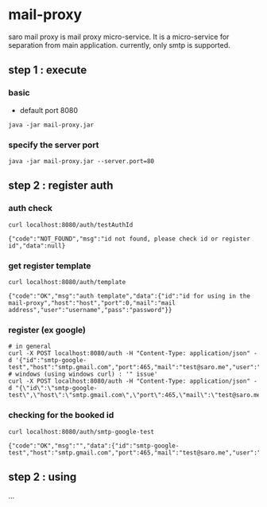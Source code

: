 # mail-proxy
saro mail proxy is mail proxy micro-service.
It is a micro-service for separation from main application.
currently, only smtp is supported.


## step 1 : execute
### basic
- default port 8080
```
java -jar mail-proxy.jar
```
### specify the server port
```
java -jar mail-proxy.jar --server.port=80
```

## step 2 : register auth
### auth check
```
curl localhost:8080/auth/testAuthId
```
```
{"code":"NOT_FOUND","msg":"id not found, please check id or register id","data":null}
```
### get register template
```
curl localhost:8080/auth/template
```
```
{"code":"OK","msg":"auth template","data":{"id":"id for using in the mail-proxy","host":"host","port":0,"mail":"mail address","user":"username","pass":"password"}}
```
### register (ex google)
```
# in general
curl -X POST localhost:8080/auth -H "Content-Type: application/json" -d '{"id":"smtp-google-test","host":"smtp.gmail.com","port":465,"mail":"test@saro.me","user":"test@saro.me","pass":"password"}'
# windows (using windows curl) : '" issue'
curl -X POST localhost:8080/auth -H "Content-Type: application/json" -d "{\"id\":\"smtp-google-test\",\"host\":\"smtp.gmail.com\",\"port\":465,\"mail\":\"test@saro.me\",\"user\":\"test@saro.me\",\"pass\":\"password\"}"
```
### checking for the booked id
```
curl localhost:8080/auth/smtp-google-test
```
```
{"code":"OK","msg":"","data":{"id":"smtp-google-test","host":"smtp.gmail.com","port":465,"mail":"test@saro.me","user":"test@saro.me","pass":"****"}}
```

## step 2 : using
...
